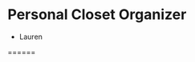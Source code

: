<html>

<head>
<h1>Personal Closet Organizer</h1>
</head>

<div>
<title><b>Users</b></title>
<div id="users">
  <ul class="all">
    <li>
      <span class="user text">Lauren</span>
    </li>
  </ul>
</div>  

</html>
======
